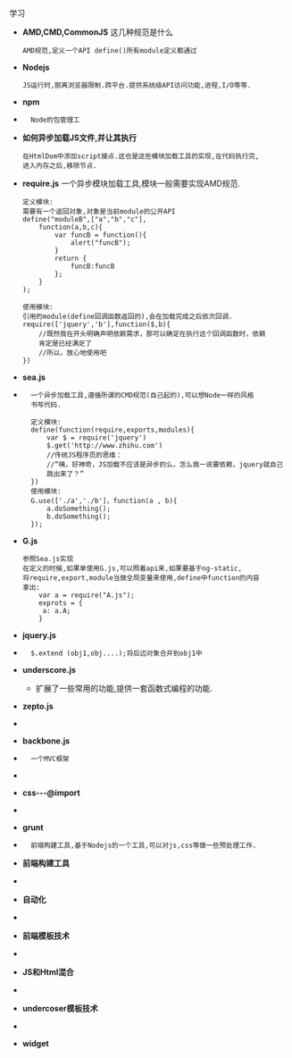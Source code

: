 学习
+	__AMD,CMD,CommonJS__ 这几种规范是什么
		
		AMD规范,定义一个API define()所有module定义都通过
+	__Nodejs__
	
		JS运行时,脱离浏览器限制.跨平台.提供系统级API访问功能,进程,I/O等等.
*	__npm__
*		Node的包管理工

*	__如何异步加载JS文件,并让其执行__

		在HtmlDom中添加script接点.这也是这些模块加载工具的实现,在代码执行完,
		进入内存之后,移除节点.
*	__require.js__
		一个异步模块加载工具,模块一般需要实现AMD规范.
		
		定义模块:
		需要有一个返回对象,对象是当前module的公开API
		define("moduleB",["a","b","c"],
    		function(a,b,c){
				var funcB = function(){
					alert("funcB");
				}
				return {
					funcB:funcB
				};
			}
		);
		
		使用模块:
		引用的module(define回调函数返回的),会在加载完成之后依次回调.
		require(['jquery','b'],function($,b){
			//既然我在开头明确声明依赖需求，那可以确定在执行这个回调函数时，依赖
			肯定是已经满足了
			//所以，放心地使用吧
		})
		
		





*	__sea.js__
*		一个异步加载工具,遵循所谓的CMD规范(自己起的),可以想Node一样的风格
		书写代码.
		
		定义模块:
		define(function(require,exports,modules){
			var $ = require('jquery')
			$.get('http://www.zhihu.com')
			//传统JS程序员的思维：
			//“咦，好神奇，JS加载不应该是异步的么，怎么我一说要依赖，jquery就自己
			跳出来了？”
		})
		使用模块:
		G.use(['./a','./b']，function(a , b){
			a.doSomething();
			b.doSomething();
    	});
*	__G.js__
		
		参照Sea.js实现
		在定义的时候,如果单使用G.js,可以照着api来,如果要基于ng-static,
		将require,export,module当做全局变量来使用,define中function的内容
		拿出:
			var a = require("A.js");
			exprots = {
 		  	 a: a.A;
			}
	
*	__jquery.js__
*		$.extend (obj1,obj....);将后边对象合并到obj1中
	
	
*	__underscore.js__
	* 扩展了一些常用的功能,提供一套函数式编程的功能.
*	__zepto.js__
*		
*	__backbone.js__
*		一个MVC框架
*	
*	__css---@import__
*		
*	__grunt__
*		前端构建工具,基于Nodejs的一个工具,可以对js,css等做一些预处理工作.
*	__前端构建工具__
*		
*	__自动化__
*	
*	__前端模板技术__
*	
*	__JS和Html混合__
*
*	__undercoser模板技术__
*
*	__widget__




































































